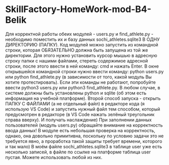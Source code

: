 # SkillFactory-HomeWork-mod-B4-Belik
Для корректной работы обеих модулей - users.py и find_athlete.py - необходимо поместить их и базу данных sochi_athletes.sqlite3 В ОДНУ ДИРЕКТОРИЮ (ПАПКУ).
Код модулей можно запустить из командной строки, которая ОБЯЗАТЕЛЬНО должна быть запущена из той же директории. Для этого нужно установить курсор мышью в адресную строку папки с нашими файлами, стереть содержимое адресной строки, после этого ввести в ней команду: cmd и нажать Enter. В окне открывшейся командной строки нужно ввести команду: python users.py или python find_athlete.py (в зависимости от того, какой модуль Вы хотите протестировать). Если эти команды не работают, попробуйте ввести python3 users.py или python3 find_athlete.py. В любом случае, в системе должны быть установлены python и sqlite (об этом есть информация на учебной платформе). Второй способ запуска - открыть ПАПКУ С ФАЙЛАМИ (а не отдельный файл) в редакторе кода (я использую VS Code) и запустить нужный файл тем способом, который предусмотрен в редакторе (в VS Code нажать зелёный треугольник справа вверху). И получать наслаждение)
При заполнении данных пользователей (модуль users.py) обращайте внимание на корректность ввода данных! В модуле есть небольшая проверка на корректность, однако, она довольно примитивна, поскольку по условию задачи это не требуется явно, а проработка такой защиты требует времени, которого и так мало)
В моём файле sochi_athletes.sqlite3 в таблице user уже есть несколько записей, в файле по ссылке на платформе таблица user пустая. Можете использовать любой из них.
